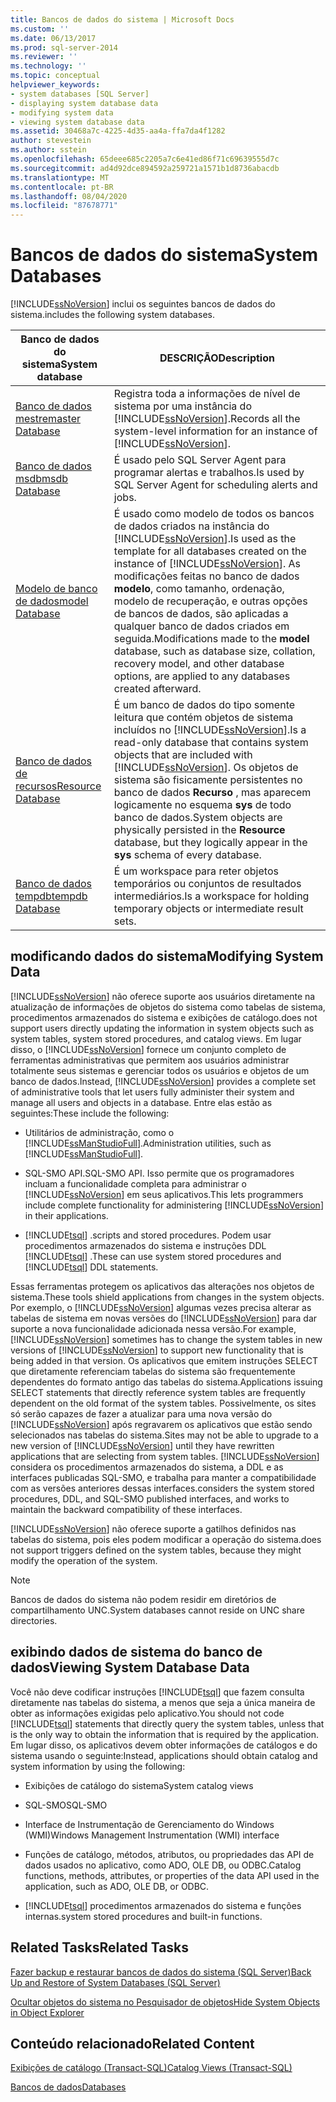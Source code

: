 ```yaml
---
title: Bancos de dados do sistema | Microsoft Docs
ms.custom: ''
ms.date: 06/13/2017
ms.prod: sql-server-2014
ms.reviewer: ''
ms.technology: ''
ms.topic: conceptual
helpviewer_keywords:
- system databases [SQL Server]
- displaying system database data
- modifying system data
- viewing system database data
ms.assetid: 30468a7c-4225-4d35-aa4a-ffa7da4f1282
author: stevestein
ms.author: sstein
ms.openlocfilehash: 65deee685c2205a7c6e41ed86f71c69639555d7c
ms.sourcegitcommit: ad4d92dce894592a259721a1571b1d8736abacdb
ms.translationtype: MT
ms.contentlocale: pt-BR
ms.lasthandoff: 08/04/2020
ms.locfileid: "87678771"
---
```

# <a name="system-databases"></a><span data-ttu-id="d1ae1-102">Bancos de dados do sistema</span><span class="sxs-lookup"><span data-stu-id="d1ae1-102">System Databases</span></span>
  [!INCLUDE[ssNoVersion](../../includes/ssnoversion-md.md)] <span data-ttu-id="d1ae1-103">inclui os seguintes bancos de dados do sistema.</span><span class="sxs-lookup"><span data-stu-id="d1ae1-103">includes the following system databases.</span></span>  
  
|<span data-ttu-id="d1ae1-104">Banco de dados do sistema</span><span class="sxs-lookup"><span data-stu-id="d1ae1-104">System database</span></span>|<span data-ttu-id="d1ae1-105">DESCRIÇÃO</span><span class="sxs-lookup"><span data-stu-id="d1ae1-105">Description</span></span>|  
|---------------------|-----------------|  
|[<span data-ttu-id="d1ae1-106">Banco de dados mestre</span><span class="sxs-lookup"><span data-stu-id="d1ae1-106">master Database</span></span>](master-database.md)|<span data-ttu-id="d1ae1-107">Registra toda a informações de nível de sistema por uma instância do [!INCLUDE[ssNoVersion](../../includes/ssnoversion-md.md)].</span><span class="sxs-lookup"><span data-stu-id="d1ae1-107">Records all the system-level information for an instance of [!INCLUDE[ssNoVersion](../../includes/ssnoversion-md.md)].</span></span>|  
|[<span data-ttu-id="d1ae1-108">Banco de dados msdb</span><span class="sxs-lookup"><span data-stu-id="d1ae1-108">msdb Database</span></span>](msdb-database.md)|<span data-ttu-id="d1ae1-109">É usado pelo SQL Server Agent para programar alertas e trabalhos.</span><span class="sxs-lookup"><span data-stu-id="d1ae1-109">Is used by SQL Server Agent for scheduling alerts and jobs.</span></span>|  
|[<span data-ttu-id="d1ae1-110">Modelo de banco de dados</span><span class="sxs-lookup"><span data-stu-id="d1ae1-110">model Database</span></span>](model-database.md)|<span data-ttu-id="d1ae1-111">É usado como modelo de todos os bancos de dados criados na instância do [!INCLUDE[ssNoVersion](../../includes/ssnoversion-md.md)].</span><span class="sxs-lookup"><span data-stu-id="d1ae1-111">Is used as the template for all databases created on the instance of [!INCLUDE[ssNoVersion](../../includes/ssnoversion-md.md)].</span></span> <span data-ttu-id="d1ae1-112">As modificações feitas no banco de dados **modelo**, como tamanho, ordenação, modelo de recuperação, e outras opções de bancos de dados, são aplicadas a qualquer banco de dados criados em seguida.</span><span class="sxs-lookup"><span data-stu-id="d1ae1-112">Modifications made to the **model** database, such as database size, collation, recovery model, and other database options, are applied to any databases created afterward.</span></span>|  
|[<span data-ttu-id="d1ae1-113">Banco de dados de recursos</span><span class="sxs-lookup"><span data-stu-id="d1ae1-113">Resource Database</span></span>](resource-database.md)|<span data-ttu-id="d1ae1-114">É um banco de dados do tipo somente leitura que contém objetos de sistema incluídos no [!INCLUDE[ssNoVersion](../../includes/ssnoversion-md.md)].</span><span class="sxs-lookup"><span data-stu-id="d1ae1-114">Is a read-only database that contains system objects that are included with [!INCLUDE[ssNoVersion](../../includes/ssnoversion-md.md)].</span></span> <span data-ttu-id="d1ae1-115">Os objetos de sistema são fisicamente persistentes no banco de dados **Recurso** , mas aparecem logicamente no esquema **sys** de todo banco de dados.</span><span class="sxs-lookup"><span data-stu-id="d1ae1-115">System objects are physically persisted in the **Resource** database, but they logically appear in the **sys** schema of every database.</span></span>|  
|[<span data-ttu-id="d1ae1-116">Banco de dados tempdb</span><span class="sxs-lookup"><span data-stu-id="d1ae1-116">tempdb Database</span></span>](tempdb-database.md)|<span data-ttu-id="d1ae1-117">É um workspace para reter objetos temporários ou conjuntos de resultados intermediários.</span><span class="sxs-lookup"><span data-stu-id="d1ae1-117">Is a workspace for holding temporary objects or intermediate result sets.</span></span>|  
  
## <a name="modifying-system-data"></a><span data-ttu-id="d1ae1-118">modificando dados do sistema</span><span class="sxs-lookup"><span data-stu-id="d1ae1-118">Modifying System Data</span></span>  
 [!INCLUDE[ssNoVersion](../../includes/ssnoversion-md.md)] <span data-ttu-id="d1ae1-119">não oferece suporte aos usuários diretamente na atualização de informações de objetos do sistema como tabelas de sistema, procedimentos armazenados do sistema  e exibições de catálogo.</span><span class="sxs-lookup"><span data-stu-id="d1ae1-119">does not support users directly updating the information in system objects such as system tables, system stored procedures, and catalog views.</span></span> <span data-ttu-id="d1ae1-120">Em lugar disso, o [!INCLUDE[ssNoVersion](../../includes/ssnoversion-md.md)] fornece um conjunto completo de ferramentas administrativas que permitem aos usuários administrar totalmente seus sistemas e gerenciar todos os usuários e objetos de um banco de dados.</span><span class="sxs-lookup"><span data-stu-id="d1ae1-120">Instead, [!INCLUDE[ssNoVersion](../../includes/ssnoversion-md.md)] provides a complete set of administrative tools that let users fully administer their system and manage all users and objects in a database.</span></span> <span data-ttu-id="d1ae1-121">Entre elas estão as seguintes:</span><span class="sxs-lookup"><span data-stu-id="d1ae1-121">These include the following:</span></span>  
  
-   <span data-ttu-id="d1ae1-122">Utilitários de administração, como o [!INCLUDE[ssManStudioFull](../../includes/ssmanstudiofull-md.md)].</span><span class="sxs-lookup"><span data-stu-id="d1ae1-122">Administration utilities, such as [!INCLUDE[ssManStudioFull](../../includes/ssmanstudiofull-md.md)].</span></span>  
  
-   <span data-ttu-id="d1ae1-123">SQL-SMO API.</span><span class="sxs-lookup"><span data-stu-id="d1ae1-123">SQL-SMO API.</span></span> <span data-ttu-id="d1ae1-124">Isso permite que os programadores incluam a funcionalidade completa para administrar o [!INCLUDE[ssNoVersion](../../includes/ssnoversion-md.md)] em seus aplicativos.</span><span class="sxs-lookup"><span data-stu-id="d1ae1-124">This lets programmers include complete functionality for administering [!INCLUDE[ssNoVersion](../../includes/ssnoversion-md.md)] in their applications.</span></span>  
  
-   [!INCLUDE[tsql](../../includes/tsql-md.md)] <span data-ttu-id="d1ae1-125">.</span><span class="sxs-lookup"><span data-stu-id="d1ae1-125">scripts and stored procedures.</span></span> <span data-ttu-id="d1ae1-126">Podem usar procedimentos armazenados do sistema e instruções DDL [!INCLUDE[tsql](../../includes/tsql-md.md)] .</span><span class="sxs-lookup"><span data-stu-id="d1ae1-126">These can use system stored procedures and [!INCLUDE[tsql](../../includes/tsql-md.md)] DDL statements.</span></span>  
  
 <span data-ttu-id="d1ae1-127">Essas ferramentas protegem os aplicativos das alterações nos objetos de sistema.</span><span class="sxs-lookup"><span data-stu-id="d1ae1-127">These tools shield applications from changes in the system objects.</span></span> <span data-ttu-id="d1ae1-128">Por exemplo, o [!INCLUDE[ssNoVersion](../../includes/ssnoversion-md.md)] algumas vezes precisa alterar as tabelas de sistema em novas versões do [!INCLUDE[ssNoVersion](../../includes/ssnoversion-md.md)] para dar suporte a nova funcionalidade adicionada nessa versão.</span><span class="sxs-lookup"><span data-stu-id="d1ae1-128">For example, [!INCLUDE[ssNoVersion](../../includes/ssnoversion-md.md)] sometimes has to change the system tables in new versions of [!INCLUDE[ssNoVersion](../../includes/ssnoversion-md.md)] to support new functionality that is being added in that version.</span></span> <span data-ttu-id="d1ae1-129">Os aplicativos que emitem instruções SELECT que diretamente referenciam tabelas do sistema são frequentemente dependentes do formato antigo das tabelas do sistema.</span><span class="sxs-lookup"><span data-stu-id="d1ae1-129">Applications issuing SELECT statements that directly reference system tables are frequently dependent on the old format of the system tables.</span></span> <span data-ttu-id="d1ae1-130">Possivelmente, os sites só serão capazes de fazer a atualizar para uma nova versão do [!INCLUDE[ssNoVersion](../../includes/ssnoversion-md.md)] após regravarem os aplicativos que estão sendo selecionados nas tabelas do sistema.</span><span class="sxs-lookup"><span data-stu-id="d1ae1-130">Sites may not be able to upgrade to a new version of [!INCLUDE[ssNoVersion](../../includes/ssnoversion-md.md)] until they have rewritten applications that are selecting from system tables.</span></span> [!INCLUDE[ssNoVersion](../../includes/ssnoversion-md.md)] <span data-ttu-id="d1ae1-131">considera os procedimentos armazenados do sistema, a DDL e as interfaces publicadas SQL-SMO, e trabalha para manter a compatibilidade com as versões anteriores dessas interfaces.</span><span class="sxs-lookup"><span data-stu-id="d1ae1-131">considers the system stored procedures, DDL, and SQL-SMO published interfaces, and works to maintain the backward compatibility of these interfaces.</span></span>  
  
 [!INCLUDE[ssNoVersion](../../includes/ssnoversion-md.md)] <span data-ttu-id="d1ae1-132">não oferece suporte a gatilhos definidos nas tabelas do sistema, pois eles podem modificar a operação do sistema.</span><span class="sxs-lookup"><span data-stu-id="d1ae1-132">does not support triggers defined on the system tables, because they might modify the operation of the system.</span></span>  
  
> [!NOTE]  
>  <span data-ttu-id="d1ae1-133">Bancos de dados do sistema não podem residir em diretórios de compartilhamento UNC.</span><span class="sxs-lookup"><span data-stu-id="d1ae1-133">System databases cannot reside on UNC share directories.</span></span>  
  
## <a name="viewing-system-database-data"></a><span data-ttu-id="d1ae1-134">exibindo dados de sistema do banco de dados</span><span class="sxs-lookup"><span data-stu-id="d1ae1-134">Viewing System Database Data</span></span>  
 <span data-ttu-id="d1ae1-135">Você não deve codificar instruções [!INCLUDE[tsql](../../includes/tsql-md.md)] que fazem consulta diretamente nas tabelas do sistema, a menos que seja a única maneira de obter as informações exigidas pelo aplicativo.</span><span class="sxs-lookup"><span data-stu-id="d1ae1-135">You should not code [!INCLUDE[tsql](../../includes/tsql-md.md)] statements that directly query the system tables, unless that is the only way to obtain the information that is required by the application.</span></span> <span data-ttu-id="d1ae1-136">Em lugar disso, os aplicativos devem obter informações de catálogos e do sistema usando o seguinte:</span><span class="sxs-lookup"><span data-stu-id="d1ae1-136">Instead, applications should obtain catalog and system information by using the following:</span></span>  
  
-   <span data-ttu-id="d1ae1-137">Exibições de catálogo do sistema</span><span class="sxs-lookup"><span data-stu-id="d1ae1-137">System catalog views</span></span>  
  
-   <span data-ttu-id="d1ae1-138">SQL-SMO</span><span class="sxs-lookup"><span data-stu-id="d1ae1-138">SQL-SMO</span></span>  
  
-   <span data-ttu-id="d1ae1-139">Interface de Instrumentação de Gerenciamento do Windows (WMI)</span><span class="sxs-lookup"><span data-stu-id="d1ae1-139">Windows Management Instrumentation (WMI) interface</span></span>  
  
-   <span data-ttu-id="d1ae1-140">Funções de catálogo, métodos, atributos, ou propriedades das API de dados usados no aplicativo, como ADO, OLE DB, ou ODBC.</span><span class="sxs-lookup"><span data-stu-id="d1ae1-140">Catalog functions, methods, attributes, or properties of the data API used in the application, such as ADO, OLE DB, or ODBC.</span></span>  
  
-   [!INCLUDE[tsql](../../includes/tsql-md.md)] <span data-ttu-id="d1ae1-141">procedimentos armazenados do sistema e funções internas.</span><span class="sxs-lookup"><span data-stu-id="d1ae1-141">system stored procedures and built-in functions.</span></span>  
  
## <a name="related-tasks"></a><span data-ttu-id="d1ae1-142">Related Tasks</span><span class="sxs-lookup"><span data-stu-id="d1ae1-142">Related Tasks</span></span>  
 [<span data-ttu-id="d1ae1-143">Fazer backup e restaurar bancos de dados do sistema &#40;SQL Server&#41;</span><span class="sxs-lookup"><span data-stu-id="d1ae1-143">Back Up and Restore of System Databases &#40;SQL Server&#41;</span></span>](../backup-restore/back-up-and-restore-of-system-databases-sql-server.md)  
  
 [<span data-ttu-id="d1ae1-144">Ocultar objetos do sistema no Pesquisador de objetos</span><span class="sxs-lookup"><span data-stu-id="d1ae1-144">Hide System Objects in Object Explorer</span></span>](../../ssms/object/object-explorer.md)  
  
## <a name="related-content"></a><span data-ttu-id="d1ae1-145">Conteúdo relacionado</span><span class="sxs-lookup"><span data-stu-id="d1ae1-145">Related Content</span></span>  
 [<span data-ttu-id="d1ae1-146">Exibições de catálogo &#40;Transact-SQL&#41;</span><span class="sxs-lookup"><span data-stu-id="d1ae1-146">Catalog Views &#40;Transact-SQL&#41;</span></span>](/sql/relational-databases/system-catalog-views/catalog-views-transact-sql)  
  
 [<span data-ttu-id="d1ae1-147">Bancos de dados</span><span class="sxs-lookup"><span data-stu-id="d1ae1-147">Databases</span></span>](databases.md)  
  
  
